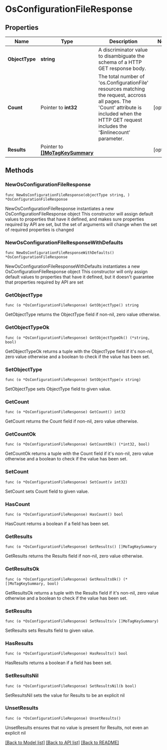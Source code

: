 # OsConfigurationFileResponse

## Properties

Name | Type | Description | Notes
------------ | ------------- | ------------- | -------------
**ObjectType** | **string** | A discriminator value to disambiguate the schema of a HTTP GET response body. | 
**Count** | Pointer to **int32** | The total number of &#39;os.ConfigurationFile&#39; resources matching the request, accross all pages. The &#39;Count&#39; attribute is included when the HTTP GET request includes the &#39;$inlinecount&#39; parameter. | [optional] 
**Results** | Pointer to [**[]MoTagKeySummary**](mo.TagKeySummary.md) |  | [optional] 

## Methods

### NewOsConfigurationFileResponse

`func NewOsConfigurationFileResponse(objectType string, ) *OsConfigurationFileResponse`

NewOsConfigurationFileResponse instantiates a new OsConfigurationFileResponse object
This constructor will assign default values to properties that have it defined,
and makes sure properties required by API are set, but the set of arguments
will change when the set of required properties is changed

### NewOsConfigurationFileResponseWithDefaults

`func NewOsConfigurationFileResponseWithDefaults() *OsConfigurationFileResponse`

NewOsConfigurationFileResponseWithDefaults instantiates a new OsConfigurationFileResponse object
This constructor will only assign default values to properties that have it defined,
but it doesn't guarantee that properties required by API are set

### GetObjectType

`func (o *OsConfigurationFileResponse) GetObjectType() string`

GetObjectType returns the ObjectType field if non-nil, zero value otherwise.

### GetObjectTypeOk

`func (o *OsConfigurationFileResponse) GetObjectTypeOk() (*string, bool)`

GetObjectTypeOk returns a tuple with the ObjectType field if it's non-nil, zero value otherwise
and a boolean to check if the value has been set.

### SetObjectType

`func (o *OsConfigurationFileResponse) SetObjectType(v string)`

SetObjectType sets ObjectType field to given value.


### GetCount

`func (o *OsConfigurationFileResponse) GetCount() int32`

GetCount returns the Count field if non-nil, zero value otherwise.

### GetCountOk

`func (o *OsConfigurationFileResponse) GetCountOk() (*int32, bool)`

GetCountOk returns a tuple with the Count field if it's non-nil, zero value otherwise
and a boolean to check if the value has been set.

### SetCount

`func (o *OsConfigurationFileResponse) SetCount(v int32)`

SetCount sets Count field to given value.

### HasCount

`func (o *OsConfigurationFileResponse) HasCount() bool`

HasCount returns a boolean if a field has been set.

### GetResults

`func (o *OsConfigurationFileResponse) GetResults() []MoTagKeySummary`

GetResults returns the Results field if non-nil, zero value otherwise.

### GetResultsOk

`func (o *OsConfigurationFileResponse) GetResultsOk() (*[]MoTagKeySummary, bool)`

GetResultsOk returns a tuple with the Results field if it's non-nil, zero value otherwise
and a boolean to check if the value has been set.

### SetResults

`func (o *OsConfigurationFileResponse) SetResults(v []MoTagKeySummary)`

SetResults sets Results field to given value.

### HasResults

`func (o *OsConfigurationFileResponse) HasResults() bool`

HasResults returns a boolean if a field has been set.

### SetResultsNil

`func (o *OsConfigurationFileResponse) SetResultsNil(b bool)`

 SetResultsNil sets the value for Results to be an explicit nil

### UnsetResults
`func (o *OsConfigurationFileResponse) UnsetResults()`

UnsetResults ensures that no value is present for Results, not even an explicit nil

[[Back to Model list]](../README.md#documentation-for-models) [[Back to API list]](../README.md#documentation-for-api-endpoints) [[Back to README]](../README.md)


